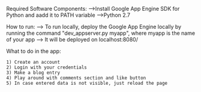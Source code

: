 Required Software Components:
    -->Install Google App Engine SDK for Python and aadd it to PATH variable
    -->Python 2.7

How to run:
    --> To run locally, deploy the Google App Engine locally by running the command "dev_appserver.py myapp", where myapp is the name of your app
    --> It will be deployed on localhost:8080/

What to do in the app:

    1) Create an account
    2) Login with your credentials
    3) Make a blog entry
    4) Play around with comments section and like button
    5) In case entered data is not visible, just reload the page


